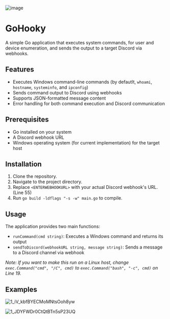 ![image](https://github.com/user-attachments/assets/5e0c97cb-cbc4-4073-8991-d27843a0c1c2)

# GoHooky

A simple Go application that executes system commands, for user and device enumeration, and sends the output to a target Discord via webhooks.

## Features

- Executes Windows command-line commands (by defautlt, `whoami`, `hostname`, `systeminfo`, and `ipconfig`)
- Sends command output to Discord using webhooks
- Supports JSON-formatted message content
- Error handling for both command execution and Discord communication

## Prerequisites

- Go installed on your system
- A Discord webhook URL
- Windows operating system (for current implementation) for the target host

## Installation

1. Clone the repository.
2. Navigate to the project directory.
3. Replace `<ENTERWEBHOOKURL>` with your actual Discord webhook's URL. (Line 55)
3. Run `go build -ldflags "-s -w" main.go` to compile.

## Usage

The application provides two main functions:

- `runCommand(cmd string)`: Executes a Windows command and returns its output
- `sendToDiscord(webhookURL string, message string)`: Sends a message to a Discord channel via webhook

*Note: If you want to make this run on a Linux host, change `exec.Command("cmd", "/C", cmd)` to `exec.Command("bash", "-c", cmd)` on Line 19.*

## Examples

![1_iV_kbfBYECMoMNtsOoh8yw](https://github.com/user-attachments/assets/3bd9e55f-3a91-447a-a1e7-757033c531e8)

![1_JDYFWDr0CtQtBTn5sP23UQ](https://github.com/user-attachments/assets/4bec2c85-2bd9-4ade-896e-459ab3e65eb7)
